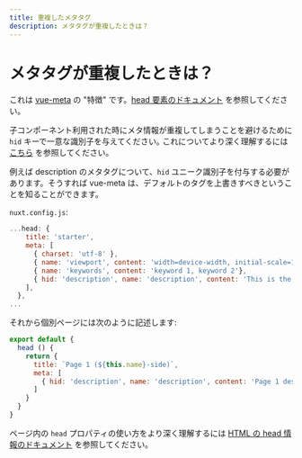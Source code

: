 ```yaml
---
title: 重複したメタタグ
description: メタタグが重複したときは？
---
```


# メタタグが重複したときは？

これは [vue-meta](https://github.com/declandewet/vue-meta) の "特徴" です。[head 要素のドキュメント](/guide/views#html-%E3%81%AE-head-%E6%83%85%E5%A0%B1) を参照してください。

<div class="Alert">

子コンポーネント利用された時にメタ情報が重複してしまうことを避けるために <code>hid</code> キーで一意な識別子を与えてください｡ これについてより深く理解するには [こちら](https://github.com/declandewet/vue-meta#lists-of-tags) を参照してください。

</div>

例えば description のメタタグについて、`hid` ユニーク識別子を付与する必要があります。そうすれば vue-meta は、デフォルトのタグを上書きすべきということを知ることができます。

`nuxt.config.js`:

```js
...head: {
    title: 'starter',
    meta: [
      { charset: 'utf-8' },
      { name: 'viewport', content: 'width=device-width, initial-scale=1' },
      { name: 'keywords', content: 'keyword 1, keyword 2'},
      { hid: 'description', name: 'description', content: 'This is the generic description.'}
    ],
  },
...
```

それから個別ページには次のように記述します:

```js
export default {
  head () {
    return {
      title: `Page 1 (${this.name}-side)`,
      meta: [
        { hid: 'description', name: 'description', content: 'Page 1 description' }
      ]
    }
  }
}
```

ページ内の `head` プロパティの使い方をより深く理解するには [HTML の head 情報のドキュメント](/guide/views#html-%E3%81%AE-head-%E6%83%85%E5%A0%B1) を参照してください。
